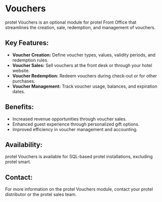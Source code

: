 # Vouchers

protel Vouchers is an optional module for protel Front Office that streamlines the creation, sale, redemption, and management of vouchers.

## Key Features:

* **Voucher Creation:** Define voucher types, values, validity periods, and redemption rules.
* **Voucher Sales:**  Sell vouchers at the front desk or through your hotel website.
* **Voucher Redemption:**  Redeem vouchers during check-out or for other purchases.
* **Voucher Management:** Track voucher usage, balances, and expiration dates.

## Benefits:

* Increased revenue opportunities through voucher sales. 
* Enhanced guest experience through personalized gift options.
* Improved efficiency in voucher management and accounting.

## Availability:

protel Vouchers is available for SQL-based protel installations, excluding protel smart.

## Contact:

For more information on the protel Vouchers module, contact your protel distributor or the protel sales team.